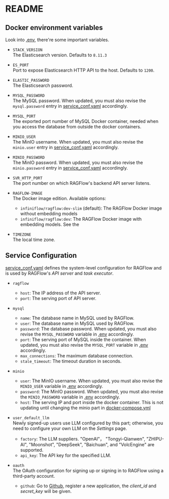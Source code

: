 # README



##  Docker environment variables

Look into [.env](./.env), there're some important variables.

- `STACK_VERSION`  
  The Elasticsearch version. Defaults to `8.11.3`

- `ES_PORT`  
  Port to expose Elasticsearch HTTP API to the host. Defaults to `1200`.

- `ELASTIC_PASSWORD`  
  The Elasticsearch password.

- `MYSQL_PASSWORD`  
  The MySQL password. When updated, you must also revise the `mysql.password` entry in  [service_conf.yaml](./service_conf.yaml) accordingly.

- `MYSQL_PORT`  
  The exported port number of MySQL Docker container, needed when you access the database from outside the docker containers.

- `MINIO_USER`  
  The MinIO username. When updated, you must also revise the `minio.user` entry in  [service_conf.yaml](./service_conf.yaml) accordingly.

- `MINIO_PASSWORD`  
  The MinIO password. When updated, you must also revise the `minio.password` entry in  [service_conf.yaml](./service_conf.yaml) accordingly.



- `SVR_HTTP_PORT`  
  The port number on which RAGFlow's backend API server listens.

- `RAGFLOW-IMAGE`  
  The Docker image edition. Available options:  
  - `infiniflow/ragflow:dev-slim` (default): The RAGFlow Docker image without embedding models  
  - `infiniflow/ragflow:dev`: The RAGFlow Docker image with embedding models. See the 

- `TIMEZONE`  
  The local time zone.


##  Service Configuration

[service_conf.yaml](./service_conf.yaml) defines the system-level configuration for RAGFlow and is used by RAGFlow's *API server* and *task executor*.

- `ragflow`
  - `host`: The IP address of the API server.
  - `port`: The serving port of API server.

- `mysql`
  - `name`: The database name in MySQL used by RAGFlow.
  - `user`: The database name in MySQL used by RAGFlow.
  - `password`: The database password. When updated, you must also revise the `MYSQL_PASSWORD` variable in [.env](./.env) accordingly.
  - `port`: The serving port of MySQL inside the container. When updated, you must also revise the `MYSQL_PORT` variable in [.env](./.env) accordingly.
  - `max_connections`: The maximum database connection.
  - `stale_timeout`: The timeout duration in seconds.

- `minio`
  - `user`: The MinIO username. When updated, you must also revise the `MINIO_USER` variable in [.env](./.env) accordingly.
  - `password`: The MinIO password. When updated, you must also revise the `MINIO_PASSWORD` variable in [.env](./.env) accordingly.
  - `host`: The serving IP and port inside the docker container. This is not updating until changing the minio part in [docker-compose.yml](./docker-compose.yml)

- `user_default_llm`  
  Newly signed-up users use LLM configured by this part; otherwise, you need to configure your own LLM on the *Settings* page.  
  - `factory`: The LLM suppliers. "OpenAI"， "Tongyi-Qianwen", "ZHIPU-AI", "Moonshot", "DeepSeek", "Baichuan", and "VolcEngine" are supported.
  - `api_key`: The API key for the specified LLM.

- `oauth`  
  The OAuth configuration for signing up or signing in to RAGFlow using a third-party account.  
  - `github`: Go to [Github](https://github.com/settings/developers), register a new application, the *client_id* and *secret_key* will be given.

